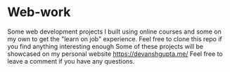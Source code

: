 # Web-work
Some web development projects I built using online courses and some on my own to get the "learn on job" experience. Feel free to clone this repo if you find anything interesting enough
Some of these projects will be showcased on my personal website https://devanshgupta.me/ 
Feel free to leave a comment if you have any questions.
